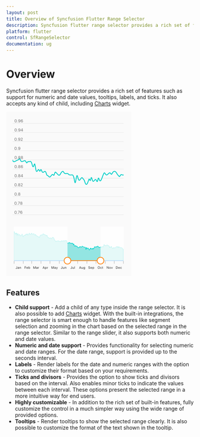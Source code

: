 ```yaml
---
layout: post
title: Overview of Syncfusion Flutter Range Selector
description: Syncfusion flutter range selector provides a rich set of features such as support for numeric and date values, tooltips, labels, and ticks. It also accepts any kind of child, including Charts.
platform: flutter
control: SfRangeSelector
documentation: ug
---
```


# Overview

Syncfusion flutter range selector provides a rich set of features such as support for numeric and date values, tooltips, labels, and ticks. It also accepts any kind of child, including [Charts](https://help.syncfusion.com/flutter/chart/getting-started) widget.

![Range selector overview](images/overview/range-selector-overview.png)

## Features

* **Child support** - Add a child of any type inside the range selector. It is also possible to add [Charts](https://help.syncfusion.com/flutter/chart/getting-started) widget. With the built-in integrations, the range selector is smart enough to handle features like segment selection and zooming in the chart based on the selected range in the range selector. Similar to the range slider, it also supports both numeric and date values.
* **Numeric and date support** - Provides functionality for selecting numeric and date ranges. For the date range, support is provided up to the seconds interval.
* **Labels** - Render labels for the date and numeric ranges with the option to customize their format based on your requirements.
* **Ticks and divisors** - Provides the option to show ticks and divisors based on the interval. Also enables minor ticks to indicate the values between each interval. These options present the selected range in a more intuitive way for end users.
* **Highly customizable** - In addition to the rich set of built-in features, fully customize the control in a much simpler way using the wide range of provided options.
* **Tooltips** - Render tooltips to show the selected range clearly. It is also possible to customize the format of the text shown in the tooltip.
